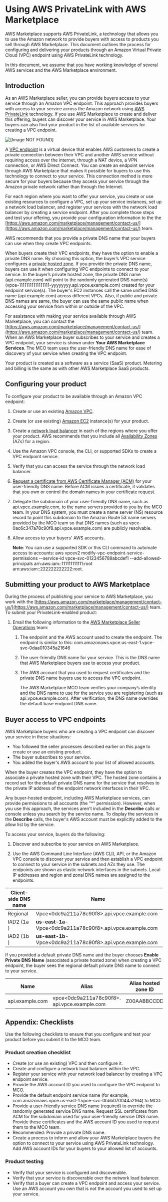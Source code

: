 # Using AWS PrivateLink with AWS Marketplace<a name="privatelink"></a>

AWS Marketplace supports AWS PrivateLink, a technology that allows you to use the Amazon network to provide buyers with access to products you sell through AWS Marketplace\. This document outlines the process for configuring and delivering your products through an Amazon Virtual Private Cloud \(VPC\) endpoint using AWS PrivateLink technology\. 

 In this document, we assume that you have working knowledge of several AWS services and the AWS Marketplace environment\. 

## Introduction<a name="introduction"></a>

 As an AWS Marketplace seller, you can provide buyers access to your service through an Amazon VPC endpoint\. This approach provides buyers with access to your service across the Amazon network using [AWS PrivateLink](http://docs.aws.amazon.com/AmazonVPC/latest/UserGuide/VPC_Introduction.html#what-is-privatelink) technology\. If you use AWS Marketplace to create and deliver this offering, buyers can discover your service in AWS Marketplace\. Your buyers can also find your product in the list of available services for creating a VPC endpoint\. 

 ![\[Image NOT FOUND\]](http://docs.aws.amazon.com/marketplace/latest/userguide/images/private-endpoint-diagram.png) 

A [VPC endpoint](http://docs.aws.amazon.com/AmazonVPC/latest/UserGuide/vpc-endpoints.html) is a virtual device that enables AWS customers to create a private connection between their VPC and another AWS service without requiring access over the internet, through a NAT device, a VPN connection, or AWS Direct Connect\. You can create an endpoint service through AWS Marketplace that makes it possible for buyers to use this technology to connect to your service\. This connection method is more secure for your buyers because they access your service through the Amazon private network rather than through the Internet\. 

For each region where you want to offer your service, you create or use existing resources to configure a VPC, set up your service instances, set up a network load balancer, and register your services with the network load balancer by creating a service endpoint\. After you complete those steps and test your offering, you provide your configuration information to the the [https://aws.amazon.com/marketplace/management/contact-us/](https://aws.amazon.com/marketplace/management/contact-us/) team\. 

AWS recommends that you provide a private DNS name that your buyers can use when they create VPC endpoints\. 

 When buyers create their VPC endpoints, they have the option to enable a private DNS name\. By choosing this option, the buyer’s VPC service configures a [private hosted zone](http://docs.aws.amazon.com/Route53/latest/DeveloperGuide/hosted-zones-private.html)\. If you provide the private DNS name, buyers can use it when configuring VPC endpoints to connect to your service\. In the buyer’s private hosted zone, the private DNS name \(api\.example\.com\) will point to the randomly generated DNS name\(s\) \(vpce\-11111111111111111\-yyyyyyyy\.api\.vpce\.example\.com\) created for your endpoint service\(s\)\. The buyer's EC2 instances call the same unified DNS name \(api\.example\.com\) across different VPCs\. Also, if public and private DNS names are same, the buyer can use the same public name when accessing your service from within or outside of the VPC\. 

For assistance with making your service available through AWS Marketplace, you can contact the [https://aws.amazon.com/marketplace/management/contact-us/](https://aws.amazon.com/marketplace/management/contact-us/) team\. When an AWS Marketplace buyer subscribes to your service and creates a VPC endpoint, your service is shown under **Your AWS Marketplace Services**\. The MCO team uses the user\-friendly DNS name for ease of discovery of your service when creating the VPC endpoint\. 

Your product is created as a software as a service \(SaaS\) product\. Metering and billing is the same as with other AWS Marketplace SaaS products\. 

## Configuring your product<a name="configuring-your-product"></a>

To configure your product to be available through an Amazon VPC endpoint: 

1. Create or use an existing [Amazon VPC](https://aws.amazon.com/documentation/vpc/)\. 

1. Create \(or use existing\) [Amazon EC2](https://aws.amazon.com/documentation/ec2/) instance\(s\) for your product\. 

1. Create a [network load balancer](http://docs.aws.amazon.com/elasticloadbalancing/latest/network/network-load-balancer-getting-started.html) in each of the regions where you offer your product\. AWS recommends that you include all [Availability Zones](http://docs.aws.amazon.com/elasticloadbalancing/latest/classic/enable-disable-az.html) \(AZs\) for a region\. 

1. Use the Amazon VPC console, the CLI, or supported SDKs to create a VPC endpoint service\. 

1. Verify that you can access the service through the network load balancer\. 

1. [Request a certificate from AWS Certificate Manager \(ACM\)](http://docs.aws.amazon.com/acm/latest/userguide/gs-acm-request.html) for your user\-friendly DNS name\. Before ACM issues a certificate, it validates that you own or control the domain names in your certificate request\. 

1. Delegate the subdomain of your user\-friendly DNS name, such as api\.vpce\.example\.com, to the name servers provided to you by the MCO team\. In your DNS system, you must create a name server \(NS\) resource record to point this subdomain to the Amazon Route 53 name servers provided by the MCO team so that DNS names \(such as vpce\-0ac6c347a78c90f8\.api\.vpce\.example\.com\) are publicly resolvable\. 

1. Allow access to your buyers' AWS accounts\. 

    **Note**: You can use a supported SDK or this CLI command to automate access to accounts: aws vpcev2 modify\-vpc\-endpoint\-service\-permissions \-\-service\-id vpce\-svc\-0123456789abcdef1 \-\-add\-allowed\-principals arn:aws:iam::111111111111:root arn:aws:iam::222222222222:root\. 

## Submitting your product to AWS Marketplace<a name="submitting-your-product-to-aws-marketplace"></a>

During the process of publishing your service to AWS Marketplace, you work with the [https://aws.amazon.com/marketplace/management/contact-us/](https://aws.amazon.com/marketplace/management/contact-us/) team\. To submit your PrivateLink\-enabled product: 

1. Email the following information to the [AWS Marketplace Seller Operations](https://aws.amazon.com/marketplace/management/contact-us/) team: 

   1. The endpoint and the AWS account used to create the endpoint\. The endpoint is similar to this: com\.amazonaws\.vpce\.us\-east\-1\.vpce\-svc\-0daa010345a21646 

   1. The user\-friendly DNS name for your service\. This is the DNS name that AWS Marketplace buyers use to access your product\.

   1. The AWS account that you used to request certificates and the private DNS name buyers use to access the VPC endpoint\. 

      The AWS Marketplace MCO team verifies your company’s identity and the DNS name to use for the service you are registering \(such as api\.vpce\.example\.com\)\. After verification, the DNS name overrides the default base endpoint DNS name\. 

## Buyer access to VPC endpoints<a name="customer-access-to-vpc-endpoints"></a>

AWS Marketplace buyers who are creating a VPC endpoint can discover your service in these situations: 
+ You followed the seller processes described earlier on this page to create or use an existing product\. 
+ The buyer subscribes to your service\. 
+ You added the buyer's AWS account to your list of allowed accounts\. 

When the buyer creates the VPC endpoint, they have the option to associate a private hosted zone with their VPC\. The hosted zone contains a record set for the default private DNS name for the service that resolves to the private IP address of the endpoint network interfaces in their VPC\. 

Any buyer\-hosted endpoint, including AWS Marketplace services, can provide permissions to all accounts \(the "\*" permission\)\. However, when you use this approach, the services aren't included in the **Describe** calls or console unless you search by the service name\. To display the services in the **Describe** calls, the buyer's AWS account must be explicitly added to the allow list by the service\. 

To access your service, buyers do the following: 

1. Discover and subscribe to your service on AWS Marketplace\. 

1. Use the AWS Command Line Interface \(AWS CLI\), API, or the Amazon VPC console to discover your service and then establish a VPC endpoint to connect to your service in the subnets and AZs they use\. The endpoints are shown as elastic network interfaces in the subnets\. Local IP addresses and region and zonal DNS names are assigned to the endpoints\. 


|  **Client\-side DNS name**  |  **Name**  | 
| --- | --- | 
|  Regional   |  Vpce<0dc9a211a78c90f8>\.api\.vpce\.example\.com   | 
|  IAD2 \(1a \)   |   **us\-east\-1a**\-Vpce<0dc9a211a78c90f8>\.api\.vpce\.example\.com   | 
|  IAD2 \(1b \)   |   **us\-east\-1b**\-Vpce<0dc9a211a78c90f8>\.api\.vpce\.example\.com   | 

If you provided a default private DNS name and the buyer chooses **Enable Private DNS Name** \(associated a private hosted zone\) when creating a VPC endpoint, the buyer sees the regional default private DNS name to connect to your service\. 


|  **Name**  |  **Alias**  |  **Alias hosted zone ID**  |  **\(Notes\)**  | 
| --- | --- | --- | --- | 
| api\.example\.com  | vpce<0dc9a211a78c90f8>\. api\.vpce\.example\.com  | Z00AABBCCDD  |  IAD1  IAD2   | 

## Appendix: Checklists<a name="appendix-checklists"></a>

Use the following checklists to ensure that you configure and test your product before you submit it to the MCO team\. 

### Product creation checklist<a name="product-creation-checklist"></a>
+ Create \(or use an existing\) VPC and then configure it\. 
+ Create and configure a network load balancer within the VPC\. 
+ Register your service with your network load balancer by creating a VPC endpoint service\. 
+ Provide the AWS account ID you used to configure the VPC endpoint to MCO\. 
+ Provide the default endpoint service name \(for example, com\.amazonaws\.vpce\.us\-east\-1\.vpce\-svc\-0bbb070044a2164\) to MCO\. 
+ Provide a user\-friendly service DNS name \(required\) to override the randomly generated service DNS name\. Request SSL certificates from ACM for the subdomain used for your user\-friendly service DNS name\. Provide these certificates and the AWS account ID you used to request them to the MCO team\. 
+ Recommended: Provide a private DNS name\. 
+ Create a process to inform and allow your AWS Marketplace buyers the option to connect to your service using AWS PrivateLink technology\. Add AWS account IDs for your buyers to your allowed list of accounts\. 

### Product testing<a name="product-testing"></a>
+ Verify that your service is configured and discoverable\. 
+ Verify that your service is discoverable over the network load balancer\. 
+ Verify that a buyer can create a VPC endpoint and access your service\. Use an AWS account you own that is not the account you used to set up your service\. 